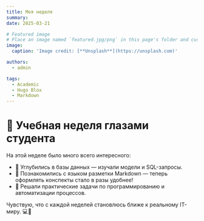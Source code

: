 ```yaml
---
title: Моя неделя
summary: 
date: 2025-03-21

# Featured image
# Place an image named `featured.jpg/png` in this page's folder and customize its options here.
image:
  caption: 'Image credit: [**Unsplash**](https://unsplash.com)'

authors:
  - admin

tags:
  - Academic
  - Hugo Blox
  - Markdown
---
```


# 💼 Учебная неделя глазами студента  

На этой неделе было много всего интересного:  
- 🔹 Углубились в базы данных — изучали модели и SQL-запросы.  
- 🔹 Познакомились с языком разметки Markdown — теперь оформлять конспекты стало в разы удобнее!  
- 🔹 Решали практические задачи по программированию и автоматизации процессов.  

Чувствую, что с каждой неделей становлюсь ближе к реальному IT-миру. 💻🚀  

